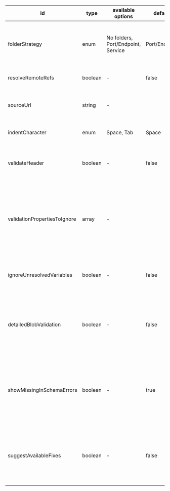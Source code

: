 id|type|available options|default|description|usage
|---|---|---|---|---|---|
folderStrategy|enum|No folders, Port/Endpoint, Service|Port/Endpoint|Select whether to create folders according to the WSDL port/endpoint service or without folders|CONVERSION
resolveRemoteRefs|boolean|-|false|Select whether to resolve remote references.|CONVERSION
sourceUrl|string|-||Specify source URL of definition to resolve remote references mentioned in it.|CONVERSION
indentCharacter|enum|Space, Tab|Space|Option for setting indentation character|CONVERSION
validateHeader|boolean|-|false|Select true to validate your collection requests/responses headers are correctly set|VALIDATION
validationPropertiesToIgnore|array|-||Specific properties (parts of a request/response pair) to ignore during validation. Must be sent as an array of strings. Valid inputs in the array:  BODY, RESPONSE_BODY, SOAP_METHOD|VALIDATION
ignoreUnresolvedVariables|boolean|-|false|Whether to ignore mismatches resulting from unresolved variables in the Postman request|VALIDATION
detailedBlobValidation|boolean|-|false|If it is true, all the mismatches will contain detailed info about the error generated if false, the mismatch will return a general description for the error|VALIDATION
showMissingInSchemaErrors|boolean|-|true|If true (as default), it will report mismatches generated from errors with elements that are not in the schema but are in the request body, if false it will not report those errors|VALIDATION
suggestAvailableFixes|boolean|-|false|If is true, all the mismatches in the body will contain the current and wrong value in your request an a suggestion with a value valid in schema|VALIDATION
